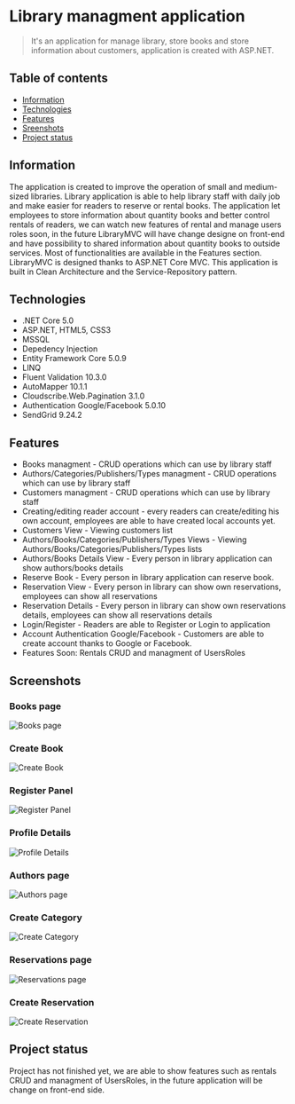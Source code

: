 # Library managment application
> It's an application for manage library, store books and store information about customers, application is created with ASP.NET.

## Table of contents
* [Information](#information)
* [Technologies](#technologies)
* [Features](#features)
* [Sreenshots](#screenshots)
* [Project status](#project-status)


## Information
The application is created to improve the operation of small and medium-sized libraries. Library application is able to help library staff with daily job and make easier for readers to reserve or rental books.
The application let employees to store information about quantity books and better control rentals of readers, we can watch new features of rental and manage users roles soon, in the future LibraryMVC will have change designe on front-end and have possibility to shared information about quantity books to outside services.
Most of functionalities are available in the Features section. 
LibraryMVC is designed thanks to ASP.NET Core MVC.
This application is built in Clean Architecture and the Service-Repository pattern.

## Technologies
* .NET Core 5.0
* ASP.NET, HTML5, CSS3
* MSSQL
* Depedency Injection
* Entity Framework Core 5.0.9
* LINQ
* Fluent Validation 10.3.0
* AutoMapper 10.1.1
* Cloudscribe.Web.Pagination 3.1.0
* Authentication Google/Facebook 5.0.10
* SendGrid 9.24.2


## Features
* Books managment - CRUD operations which can use by library staff
* Authors/Categories/Publishers/Types managment - CRUD operations which can use by library staff
* Customers managment - CRUD operations which can use by library staff
* Creating/editing reader account - every readers can create/editing his own account, employees are able to have created local accounts yet. 
* Customers View - Viewing customers list
* Authors/Books/Categories/Publishers/Types Views - Viewing Authors/Books/Categories/Publishers/Types lists
* Authors/Books Details View - Every person in library application can show authors/books details
* Reserve Book - Every person in library application can reserve book.
* Reservation View - Every person in library can show own reservations, employees can show all reservations
* Reservation Details - Every person in library can show own reservations details, employees can show all reservations details
* Login/Register - Readers are able to Register or Login to application
* Account Authentication Google/Facebook - Customers are able to create account thanks to Google or Facebook.
* Features Soon: Rentals CRUD and managment of UsersRoles

## Screenshots
### Books page
![Books page](/LibraryMVC.WebApplication/wwwroot/images/screens/Books.png)
### Create Book
![Create Book](/LibraryMVC.WebApplication/wwwroot/images/screens/CreateBook.png)
### Register Panel
![Register Panel](/LibraryMVC.WebApplication/wwwroot/images/screens/RegisterPanel.png)
### Profile Details
![Profile Details](/LibraryMVC.WebApplication/wwwroot/images/screens/ProfileDetails.png)
### Authors page
![Authors page](/LibraryMVC.WebApplication/wwwroot/images/screens/Authors.png)
### Create Category
![Create Category](/LibraryMVC.WebApplication/wwwroot/images/screens/AddCategory.png)
### Reservations page
![Reservations page](/LibraryMVC.WebApplication/wwwroot/images/screens/Reservations.png)
### Create Reservation
![Create Reservation](/LibraryMVC.WebApplication/wwwroot/images/screens/CreateReservation.png)


## Project status
Project has not finished yet, we are able to show features such as rentals CRUD and managment of UsersRoles, 
in the future application will be change on front-end side.

